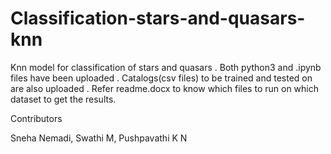 # Classification-stars-and-quasars-knn
Knn model for classification of stars and quasars .
Both python3 and .ipynb files have been uploaded .
Catalogs(csv files) to be trained and tested on are also uploaded .
Refer readme.docx to know which files to run on which dataset to get the results.

Contributors

Sneha Nemadi,
Swathi M,
Pushpavathi K N
